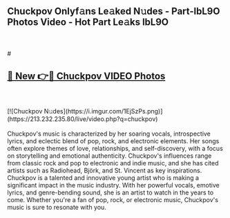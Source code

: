 ## Chuckpov Onlyf𝚊ns Le𝚊ked N𝚞des - Part-lbL9O Photos Video - Hot Part Le𝚊ks lbL9O
<br>
<br>
# <h2><a href="https://213.232.235.80/live/video.php?q=chuckpov">🔗 New 👉🔴 Chuckpov VIDEO Photos</a></h2>
<br>
<br>
[![Chuckpov N𝚞des](https://i.imgur.com/1EjSzPs.png)](https://213.232.235.80/live/video.php?q=chuckpov)
<br>
<br>
Chuckpov's music is characterized by her soaring vocals, introspective lyrics, and eclectic blend of pop, rock, and electronic elements. Her songs often explore themes of love, relationships, and self-discovery, with a focus on storytelling and emotional authenticity. Chuckpov's influences range from classic rock and pop to electronic and indie music, and she has cited artists such as Radiohead, Björk, and St. Vincent as key inspirations. Chuckpov is a talented and innovative young artist who is making a significant impact in the music industry. With her powerful vocals, emotive lyrics, and genre-bending sound, she is an artist to watch in the years to come. Whether you're a fan of pop, rock, or electronic music, Chuckpov's music is sure to resonate with you.
<br>
<br>